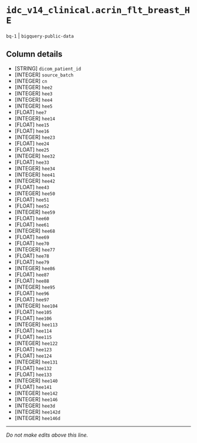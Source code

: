 # `idc_v14_clinical.acrin_flt_breast_HE`
`bq-1` | `bigquery-public-data`

## Column details
* [STRING]    `dicom_patient_id`
* [INTEGER]   `source_batch`
* [INTEGER]   `cn`
* [INTEGER]   `hee2`
* [INTEGER]   `hee3`
* [INTEGER]   `hee4`
* [INTEGER]   `hee5`
* [FLOAT]     `hee7`
* [INTEGER]   `hee14`
* [FLOAT]     `hee15`
* [FLOAT]     `hee16`
* [INTEGER]   `hee23`
* [FLOAT]     `hee24`
* [FLOAT]     `hee25`
* [INTEGER]   `hee32`
* [FLOAT]     `hee33`
* [INTEGER]   `hee34`
* [INTEGER]   `hee41`
* [INTEGER]   `hee42`
* [FLOAT]     `hee43`
* [INTEGER]   `hee50`
* [FLOAT]     `hee51`
* [FLOAT]     `hee52`
* [INTEGER]   `hee59`
* [FLOAT]     `hee60`
* [FLOAT]     `hee61`
* [INTEGER]   `hee68`
* [FLOAT]     `hee69`
* [FLOAT]     `hee70`
* [INTEGER]   `hee77`
* [FLOAT]     `hee78`
* [FLOAT]     `hee79`
* [INTEGER]   `hee86`
* [FLOAT]     `hee87`
* [FLOAT]     `hee88`
* [INTEGER]   `hee95`
* [FLOAT]     `hee96`
* [FLOAT]     `hee97`
* [INTEGER]   `hee104`
* [FLOAT]     `hee105`
* [FLOAT]     `hee106`
* [INTEGER]   `hee113`
* [FLOAT]     `hee114`
* [FLOAT]     `hee115`
* [INTEGER]   `hee122`
* [FLOAT]     `hee123`
* [FLOAT]     `hee124`
* [INTEGER]   `hee131`
* [FLOAT]     `hee132`
* [FLOAT]     `hee133`
* [INTEGER]   `hee140`
* [FLOAT]     `hee141`
* [INTEGER]   `hee142`
* [INTEGER]   `hee146`
* [INTEGER]   `hee3d`
* [INTEGER]   `hee142d`
* [INTEGER]   `hee146d`

-------------------------------------------------------------------------------
*Do not make edits above this line.*
